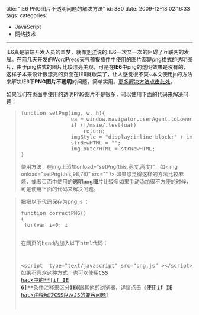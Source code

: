title: "IE6 PNG图片不透明问题的解决方法"
id: 380
date: 2009-12-18 02:16:33
tags: 
categories: 
- JavaScript
- 网络技术
---

IE6真是前端开发人员的噩梦，就像[刘洋](http://oncoding.cn)说的:IE6一次又一次的阻碍了互联网的发展。在前几天开发的[WordPress天气预报插件](http://js8.in/wordpress-weather)中使用的图片都是png格式的透明图片，由于png格式的图片比较漂亮美观，可是在**IE6**中png的透明效果是没有的，这样子本来设计很漂亮的页面在IE6就歇菜了，让人感觉很不爽~本文使用js的方法来解决IE6下**PNG图片不透明**的问题，简单实用。[更多解决方法点击此处](http://js8.in/448.html "png在IE6下透明的几种方法")。

如果我们在页面中使用的透明PNG图片不是很多，可以使用下面的代码来解决问题：
> <pre lang="javascript">function setPng(img, w, h){
>                 ua = window.navigator.userAgent.toLowerCase();
>                 if (!/msie/.test(ua))
>                     return;
>                 imgStyle = "display:inline-block;" + img.style.cssText;
>                 strNewHTML = "";
>                 img.outerHTML = strNewHTML;
> }</pre>
> 使用方法，在img上添加onload="setPng(this,宽度,高度)"，如&lt;img onload="setPng(this,98,78)" src="" /&gt;
如果您觉得这样的方法比较麻烦，或者页面中使用的**透明png图片**比较多如果手动添加很不方便的时候，可是使用下面的代码来解决问题。
<!--more-->
> 把把以下代码保存为png.js ：
> <pre lang="javascript">function correctPNG()
> {
>  for(var i=0; i<document.images.length; i++)
>  {
>  var img = document.images[i]
>  var imgName = img.src.toUpperCase()
>  if (imgName.substring(imgName.length-3, imgName.length) == "PNG")
>  {
>  var imgID = (img.id) ? "id='" + img.id + "' " : ""
>  var imgClass = (img.className) ? "class='" + img.className + "' " : ""
>  var imgTitle = (img.title) ? "title='" + img.title + "' " : "title='" + img.alt + "' "
>  var imgStyle = "display:inline-block;" + img.style.cssText
>  if (img.align == "left") imgStyle = "float:left;" + imgStyle
>  if (img.align == "right") imgStyle = "float:right;" + imgStyle
>  if (img.parentElement.href) imgStyle = "cursor:hand;" + imgStyle
>  var strNewHTML = "&lt;span " + imgID + imgClass + imgTitle
>  + " style=\"" + "width:" + img.width + "px; height:" + img.height + "px;" + imgStyle + ";"
>  + "filter:progid:**DXImageTransform.Microsoft.AlphaImageLoader**"
>  + "(src=\'" + img.src + "\', sizingMethod='scale');\"&gt;&lt;/span&gt;"
>  img.outerHTML = strNewHTML
>  i = i-1
>  };
>  };
> }; 
> 
> if(navigator.userAgent.indexOf("MSIE")&gt;-1)
> {
> window.attachEvent("onload", correctPNG);
> };</pre>
> 在网页的head内加入以下html代码：
> 
> &lt;script  type="text/javascript" src="png.js" &gt;&lt;/script&gt;
> 如果不喜欢这种方式，也可以使用[CSS hack中的**[if IE 6]**](http://js8.in/381.html)条件注释来区分**IE6**跟其他的浏览器，详情点击《[使用if IE hack注释解决CSS以及JS的兼容问题](http://js8.in/381.html)》